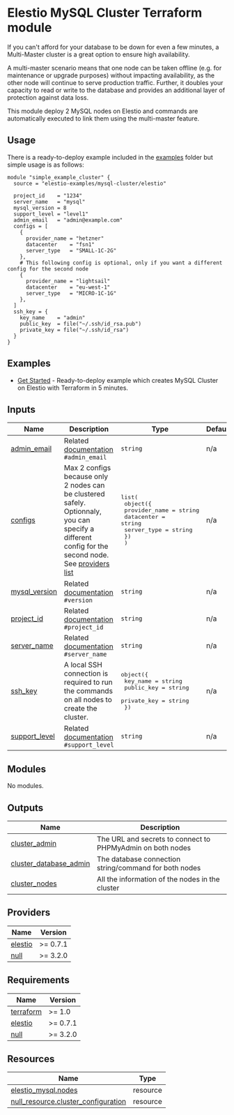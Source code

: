 <!-- BEGIN_TF_DOCS -->
# Elestio MySQL Cluster Terraform module

If you can't afford for your database to be down for even a few minutes, a Multi-Master cluster is a great option to ensure high availability.

A multi-master scenario means that one node can be taken offline (e.g. for maintenance or upgrade purposes) without impacting availability, as the other node will continue to serve production traffic. Further, it doubles your capacity to read or write to the database and provides an additional layer of protection against data loss.



This module deploy 2 MySQL nodes on Elestio and commands are automatically executed to link them using the multi-master feature.

## Usage

There is a ready-to-deploy example included in the [examples](https://github.com/elestio-examples/terraform-elestio-mysql-cluster/tree/main/examples) folder but simple usage is as follows:

```hcl
module "simple_example_cluster" {
  source = "elestio-examples/mysql-cluster/elestio"

  project_id    = "1234"
  server_name   = "mysql"
  mysql_version = 8
  support_level = "level1"
  admin_email   = "admin@example.com"
  configs = [
    {
      provider_name = "hetzner"
      datacenter    = "fsn1"
      server_type   = "SMALL-1C-2G"
    },
    # This following config is optional, only if you want a different config for the second node
    {
      provider_name = "lightsail"
      datacenter    = "eu-west-1"
      server_type   = "MICRO-1C-1G"
    },
  ]
  ssh_key = {
    key_name    = "admin"
    public_key  = file("~/.ssh/id_rsa.pub")
    private_key = file("~/.ssh/id_rsa")
  }
}
```

## Examples

- [Get Started](https://github.com/elestio-examples/terraform-elestio-mysql-cluster/tree/main/examples/get_started) - Ready-to-deploy example which creates MySQL Cluster on Elestio with Terraform in 5 minutes.


## Inputs

| Name | Description | Type | Default | Required |
|------|-------------|------|---------|:--------:|
| <a name="input_admin_email"></a> [admin\_email](#input\_admin\_email) | Related [documentation](https://registry.terraform.io/providers/elestio/elestio/latest/docs/resources/mysql#admin_email) `#admin_email` | `string` | n/a | yes |
| <a name="input_configs"></a> [configs](#input\_configs) | Max 2 configs because only 2 nodes can be clustered safely.<br>Optionnaly, you can specify a different config for the second node.<br>See [providers list](https://registry.terraform.io/providers/elestio/elestio/latest/docs/guides/3_providers_datacenters_server_types) | <pre>list(<br>    object({<br>      provider_name = string<br>      datacenter    = string<br>      server_type   = string<br>    })<br>  )</pre> | n/a | yes |
| <a name="input_mysql_version"></a> [mysql\_version](#input\_mysql\_version) | Related [documentation](https://registry.terraform.io/providers/elestio/elestio/latest/docs/resources/mysql#version) `#version` | `string` | n/a | yes |
| <a name="input_project_id"></a> [project\_id](#input\_project\_id) | Related [documentation](https://registry.terraform.io/providers/elestio/elestio/latest/docs/resources/mysql#project_id) `#project_id` | `string` | n/a | yes |
| <a name="input_server_name"></a> [server\_name](#input\_server\_name) | Related [documentation](https://registry.terraform.io/providers/elestio/elestio/latest/docs/resources/mysql#server_name) `#server_name` | `string` | n/a | yes |
| <a name="input_ssh_key"></a> [ssh\_key](#input\_ssh\_key) | A local SSH connection is required to run the commands on all nodes to create the cluster. | <pre>object({<br>    key_name    = string<br>    public_key  = string<br>    private_key = string<br>  })</pre> | n/a | yes |
| <a name="input_support_level"></a> [support\_level](#input\_support\_level) | Related [documentation](https://registry.terraform.io/providers/elestio/elestio/latest/docs/resources/mysql#support_level) `#support_level` | `string` | n/a | yes |
## Modules

No modules.
## Outputs

| Name | Description |
|------|-------------|
| <a name="output_cluster_admin"></a> [cluster\_admin](#output\_cluster\_admin) | The URL and secrets to connect to PHPMyAdmin on both nodes |
| <a name="output_cluster_database_admin"></a> [cluster\_database\_admin](#output\_cluster\_database\_admin) | The database connection string/command for both nodes |
| <a name="output_cluster_nodes"></a> [cluster\_nodes](#output\_cluster\_nodes) | All the information of the nodes in the cluster |
## Providers

| Name | Version |
|------|---------|
| <a name="provider_elestio"></a> [elestio](#provider\_elestio) | >= 0.7.1 |
| <a name="provider_null"></a> [null](#provider\_null) | >= 3.2.0 |
## Requirements

| Name | Version |
|------|---------|
| <a name="requirement_terraform"></a> [terraform](#requirement\_terraform) | >= 1.0 |
| <a name="requirement_elestio"></a> [elestio](#requirement\_elestio) | >= 0.7.1 |
| <a name="requirement_null"></a> [null](#requirement\_null) | >= 3.2.0 |
## Resources

| Name | Type |
|------|------|
| [elestio_mysql.nodes](https://registry.terraform.io/providers/elestio/elestio/latest/docs/resources/mysql) | resource |
| [null_resource.cluster_configuration](https://registry.terraform.io/providers/hashicorp/null/latest/docs/resources/resource) | resource |
<!-- END_TF_DOCS -->
